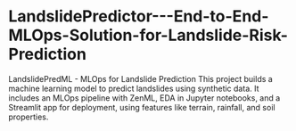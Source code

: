# LandslidePredictor---End-to-End-MLOps-Solution-for-Landslide-Risk-Prediction
LandslidePredML - MLOps for Landslide Prediction This project builds a machine learning model to predict landslides using synthetic data. It includes an MLOps pipeline with ZenML, EDA in Jupyter notebooks, and a Streamlit app for deployment, using features like terrain, rainfall, and soil properties.
